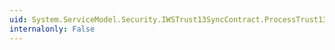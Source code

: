 ```yaml
---
uid: System.ServiceModel.Security.IWSTrust13SyncContract.ProcessTrust13CancelResponse(System.ServiceModel.Channels.Message)
internalonly: False
---
```

